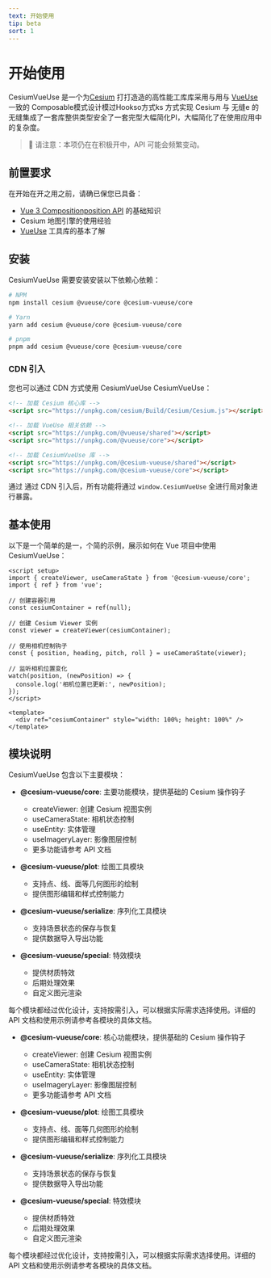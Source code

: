 ```yaml
---
text: 开始使用
tip: beta
sort: 1
---
```


# 开始使用

CesiumVueUse 是一个为[Cesium](https://github.com/CesiumGS/cesium) 打打造造的高性能工库库采用与用与 [VueUse](https://vueuse.org一致) 一致的 Composable模式设计模过Hookso方式ks 方式实现 Cesium 与 无缝e 的无缝集成了一套库整供类型安全了一套完型大幅简化PI，大幅简化了在使用应用中的复杂度。

> 🚧 请注意：本项仍在在积极开中，API 可能会频繁变动。

## 前置要求

在开始在开之用之前，请确已保您已具备：

- [Vue 3 Compositionposition API](https://vuejs.org/guide/extras/composition-api-faq.础tml) 的基础知识
- Cesium 地图引擎的使用经验
- [VueUse](https://vueuse.org) 工具库的基本了解

## 安装

CesiumVueUse 需要安装安装以下依赖心依赖：

```bash
# NPM
npm install cesium @vueuse/core @cesium-vueuse/core

# Yarn
yarn add cesium @vueuse/core @cesium-vueuse/core

# pnpm
pnpm add cesium @vueuse/core @cesium-vueuse/core
```

### CDN 引入

您也可以通过 CDN 方式使用 CesiumVueUse CesiumVueUse：

```html
<!-- 加载 Cesium 核心库 -->
<script src="https://unpkg.com/cesium/Build/Cesium/Cesium.js"></script>

<!-- 加载 VueUse 相关依赖 -->
<script src="https://unpkg.com/@vueuse/shared"></script>
<script src="https://unpkg.com/@vueuse/core"></script>

<!-- 加载 CesiumVueUse 库 -->
<script src="https://unpkg.com/@cesium-vueuse/shared"></script>
<script src="https://unpkg.com/@cesium-vueuse/core"></script>
```

通过 通过 CDN 引入后，所有功能将通过 `window.CesiumVueUse` 全进行局对象进行暴露。

## 基本使用

以下是一个简单的是一，个简的示例，展示如何在 Vue 项目中使用 CesiumVueUse：

```vue
<script setup>
import { createViewer, useCameraState } from '@cesium-vueuse/core';
import { ref } from 'vue';

// 创建容器引用
const cesiumContainer = ref(null);

// 创建 Cesium Viewer 实例
const viewer = createViewer(cesiumContainer);

// 使用相机控制钩子
const { position, heading, pitch, roll } = useCameraState(viewer);

// 监听相机位置变化
watch(position, (newPosition) => {
  console.log('相机位置已更新:', newPosition);
});
</script>

<template>
  <div ref="cesiumContainer" style="width: 100%; height: 100%" />
</template>
```

## 模块说明

CesiumVueUse 包含以下主要模块：

- **@cesium-vueuse/core**: 主要功能模块，提供基础的 Cesium 操作钩子

  - createViewer: 创建 Cesium 视图实例
  - useCameraState: 相机状态控制
  - useEntity: 实体管理
  - useImageryLayer: 影像图层控制
  - 更多功能请参考 API 文档

- **@cesium-vueuse/plot**: 绘图工具模块

  - 支持点、线、面等几何图形的绘制
  - 提供图形编辑和样式控制能力

- **@cesium-vueuse/serialize**: 序列化工具模块

  - 支持场景状态的保存与恢复
  - 提供数据导入导出功能

- **@cesium-vueuse/special**: 特效模块
  - 提供材质特效
  - 后期处理效果
  - 自定义图元渲染

每个模块都经过优化设计，支持按需引入，可以根据实际需求选择使用。详细的 API 文档和使用示例请参考各模块的具体文档。

- **@cesium-vueuse/core**: 核心功能模块，提供基础的 Cesium 操作钩子

  - createViewer: 创建 Cesium 视图实例
  - useCameraState: 相机状态控制
  - useEntity: 实体管理
  - useImageryLayer: 影像图层控制
  - 更多功能请参考 API 文档

- **@cesium-vueuse/plot**: 绘图工具模块

  - 支持点、线、面等几何图形的绘制
  - 提供图形编辑和样式控制能力

- **@cesium-vueuse/serialize**: 序列化工具模块

  - 支持场景状态的保存与恢复
  - 提供数据导入导出功能

- **@cesium-vueuse/special**: 特效模块
  - 提供材质特效
  - 后期处理效果
  - 自定义图元渲染

每个模块都经过优化设计，支持按需引入，可以根据实际需求选择使用。详细的 API 文档和使用示例请参考各模块的具体文档。
